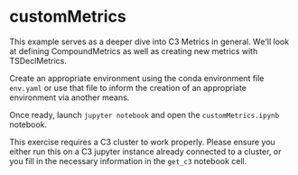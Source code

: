 # customMetrics

This example serves as a deeper dive into C3 Metrics in general. We'll look at defining CompoundMetrics as well as creating new metrics with TSDeclMetrics.

Create an appropriate environment using the conda environment file `env.yaml` or use that file to inform the creation of an appropriate environment via another means.

Once ready, launch `jupyter notebook` and open the `customMetrics.ipynb` notebook.

This exercise requires a C3 cluster to work properly. Please ensure you either run this on a C3 jupyter instance already connected to a cluster, or you fill in the necessary information in the `get_c3` notebook cell.
